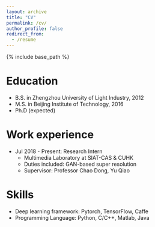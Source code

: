 ```yaml
---
layout: archive
title: "CV"
permalink: /cv/
author_profile: false
redirect_from:
  - /resume
---
```


{% include base_path %}

Education
======
* B.S. in Zhengzhou University of Light Industry, 2012
* M.S. in Beijing Institute of Technology, 2016
* Ph.D (expected)

Work experience
======
* Jul 2018 - Present: Research Intern
  * Multimedia Laboratory at SIAT-CAS & CUHK
  * Duties included: GAN-based super resolution
  * Supervisor: Professor Chao Dong, Yu Qiao

Skills
======
* Deep learning framework: Pytorch, TensorFlow, Caffe
* Programming Language: Python, C/C++, Matlab, Java


